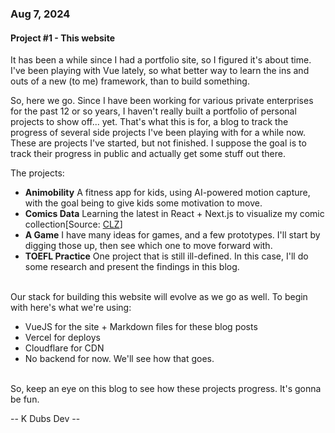 ### Aug 7, 2024

#### Project #1 - This website

It has been a while since I had a portfolio site, so I figured it's about time. I've been playing with Vue lately, so what better way to learn the ins and outs of a new (to me) framework, than to build something.

So, here we go. Since I have been working for various private enterprises for the past 12 or so years, I haven't really built a portfolio of personal projects to show off... yet. That's what this is for, a blog to track the progress of several side projects I've been playing with for a while now. These are projects I've started, but not finished. I suppose the goal is to track their progress in public and actually get some stuff out there.

The projects:

- **Animobility** A fitness app for kids, using AI-powered motion capture, with the goal being to give kids some motivation to move.
- **Comics Data** Learning the latest in React + Next.js to visualize my comic collection[Source: [CLZ](https://www.collectorz.com/comic/clz-comics)]
- **A Game** I have many ideas for games, and a few prototypes. I'll start by digging those up, then see which one to move forward with.
- **TOEFL Practice** One project that is still ill-defined. In this case, I'll do some research and present the findings in this blog.<br><br>

Our stack for building this website will evolve as we go as well. To begin with here's what we're using:

- VueJS for the site + Markdown files for these blog posts
- Vercel for deploys
- Cloudflare for CDN
- No backend for now. We'll see how that goes.<br><br>

So, keep an eye on this blog to see how these projects progress. It's gonna be fun.

-- K Dubs Dev --
